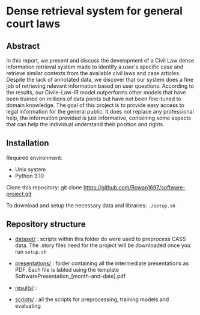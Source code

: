 # Dense retrieval system for general court laws

## Abstract
In this report, we present and discuss the development of a Civil Law dense information retrieval system made to identify a user's specific case and retrieve similar contexts from the available civil laws and case articles. Despite the lack of annotated data, we discover that our system does a fine job of retrieving relevant information based on user questions. According to the results, our Civile-Law-IR model outperforms other models that have been trained on millions of data points but have not been fine-tuned to domain knowledge. The goal of this project is to provide easy access to legal information for the general public. It does not replace any professional help, the information provided is just informative, containing some aspects that can help the individual understand their position and rights.

## Installation
Required environment:
- Unix system
- Python 3.10

Clone this repository: git clone https://github.com/Rowan1697/software-project.git

To download and setup the necessary data and libraries: `./setup.sh`


## Repository structure

- [dataset/](dataset) : scripts within this folder do were used to preprocess CASS data. The .story files need for the project will be downloaded once you run `setup.sh`

- [presentations/](presentations) : folder containing all the intermediate presentations as PDF. Each file is labled using the template SoftwarePresentation_[month-and-date].pdf

- [results/](results) : 

- [scripts/](scripst) : all the scripts for preprocessing, training models and evaluating

